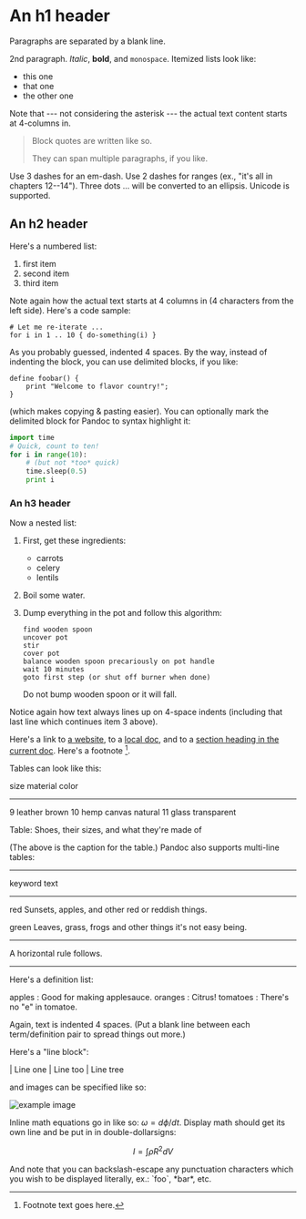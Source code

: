# An h1 header

Paragraphs are separated by a blank line.

2nd paragraph. _Italic_, **bold**, and `monospace`. Itemized lists look like:

- this one
- that one
- the other one

Note that --- not considering the asterisk --- the actual text content starts at
4-columns in.

> Block quotes are written like so.
>
> They can span multiple paragraphs, if you like.

Use 3 dashes for an em-dash. Use 2 dashes for ranges (ex., "it's all in chapters
12--14"). Three dots ... will be converted to an ellipsis. Unicode is supported.

## An h2 header

Here's a numbered list:

1.  first item
2.  second item
3.  third item

Note again how the actual text starts at 4 columns in (4 characters from the left side).
Here's a code sample:

    # Let me re-iterate ...
    for i in 1 .. 10 { do-something(i) }

As you probably guessed, indented 4 spaces. By the way, instead of indenting the block,
you can use delimited blocks, if you like:

```
define foobar() {
    print "Welcome to flavor country!";
}
```

(which makes copying & pasting easier). You can optionally mark the delimited block for
Pandoc to syntax highlight it:

```python
import time
# Quick, count to ten!
for i in range(10):
    # (but not *too* quick)
    time.sleep(0.5)
    print i
```

### An h3 header

Now a nested list:

1.  First, get these ingredients:

    - carrots
    - celery
    - lentils

2.  Boil some water.

3.  Dump everything in the pot and follow this algorithm:

        find wooden spoon
        uncover pot
        stir
        cover pot
        balance wooden spoon precariously on pot handle
        wait 10 minutes
        goto first step (or shut off burner when done)

    Do not bump wooden spoon or it will fall.

Notice again how text always lines up on 4-space indents (including that last line which
continues item 3 above).

Here's a link to [a website](http://foo.bar), to a [local doc](local-doc.html), and to a
[section heading in the current doc](#an-h2-header). Here's a footnote [^1].

[^1]: Footnote text goes here.

Tables can look like this:

size material color

---

9 leather brown 10 hemp canvas natural 11 glass transparent

Table: Shoes, their sizes, and what they're made of

(The above is the caption for the table.) Pandoc also supports multi-line tables:

---

keyword text

---

red Sunsets, apples, and other red or reddish things.

green Leaves, grass, frogs and other things it's not easy being.

---

A horizontal rule follows.

---

Here's a definition list:

apples : Good for making applesauce. oranges : Citrus! tomatoes : There's no "e" in
tomatoe.

Again, text is indented 4 spaces. (Put a blank line between each term/definition pair to
spread things out more.)

Here's a "line block":

| Line one | Line too | Line tree

and images can be specified like so:

![example image](example-image.jpg "An exemplary image")

Inline math equations go in like so: $\omega = d\phi / dt$. Display math should get its
own line and be put in in double-dollarsigns:

$$I = \int \rho R^{2} dV$$

And note that you can backslash-escape any punctuation characters which you wish to be
displayed literally, ex.: \`foo\`, \*bar\*, etc.
